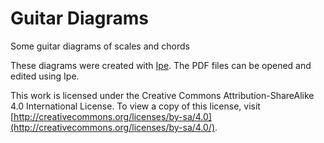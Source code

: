 # Guitar Diagrams
Some guitar diagrams of scales and chords

These diagrams were created with [Ipe](http://ipe.otfried.org). The PDF files can be opened and edited using Ipe.

This work is licensed under the Creative Commons Attribution-ShareAlike 4.0 International License. To view a copy of this license, visit [http://creativecommons.org/licenses/by-sa/4.0](http://creativecommons.org/licenses/by-sa/4.0/).
